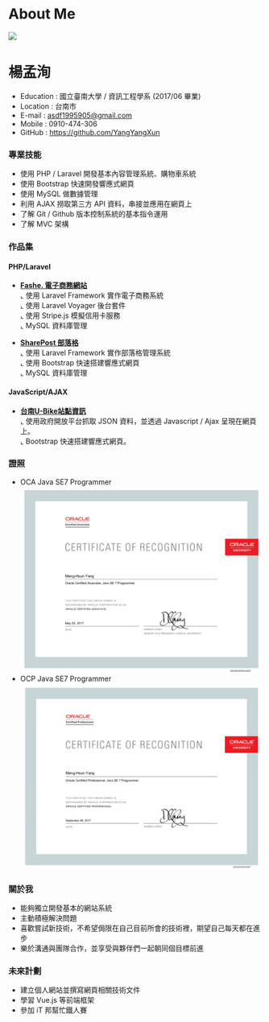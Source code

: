 # About Me

![](https://i.imgur.com/YIxbTMy.jpg)

# 楊孟洵

- Education : 國立臺南大學 / 資訊工程學系 (2017/06 畢業)
- Location : 台南市
- E-mail : asdf1995905@gmail.com
- Mobile : 0910-474-306
- GitHub : https://github.com/YangYangXun


### 專業技能


- 使用 PHP / Laravel 開發基本內容管理系統、購物車系統
- 使用 Bootstrap 快速開發響應式網頁
- 使用 MySQL 做數據管理
- 利用 AJAX 撈取第三方 API 資料，串接並應用在網頁上
- 了解 Git / Github 版本控制系統的基本指令運用
- 了解 MVC 架構


### 作品集 


#### PHP/Laravel

- <a href="https://github.com/YangYangXun/Laravel-EcommerceFashe" target="_blank"><B>Fashe. 電子商務網站</B></a><BR>
  ⌞ 使用 Laravel Framework 實作電子商務系統 <BR>
  ⌞ 使用 Laravel Voyager 後台套件 <BR>
  ⌞ 使用 Stripe.js 模擬信用卡服務 <BR>
  ⌞ MySQL 資料庫管理 <BR>

  
- <a href="https://github.com/YangYangXun/Laravel-SharePost" target="_blank"><B>SharePost 部落格 </B> </a> <BR>
  ⌞ 使用 Laravel Framework 實作部落格管理系統 <BR>
  ⌞ 使用 Bootstrap 快速搭建響應式網頁 <BR>
  ⌞ MySQL 資料庫管理 <BR>
  
#### JavaScript/AJAX

- <a href="https://github.com/YangYangXun/Tainan-T-Bike" target="_blank"><B>台南U-Bike站點資訊</B></a><BR>
  ⌞ 使用政府開放平台抓取 JSON 資料，並透過 Javascript / Ajax 呈現在網頁上。<BR>
  ⌞ Bootstrap 快速搭建響應式網頁。 <BR>


### 證照
  
*   OCA Java SE7 Programmer
![](https://raw.githubusercontent.com/YangYangXun/ProjectImage/master/Certificate/Yang_OCA.png)
*   OCP Java SE7 Programmer
![](https://raw.githubusercontent.com/YangYangXun/ProjectImage/master/Certificate/Yang_OCP.png)

### 關於我

* 能夠獨立開發基本的網站系統
* 主動積極解決問題
* 喜歡嘗試新技術，不希望侷限在自己目前所會的技術裡，期望自己每天都在進步
* 樂於溝通與團隊合作，並享受與夥伴們一起朝同個目標前進

### 未來計劃

* 建立個人網站並撰寫網頁相關技術文件
* 學習 Vue.js 等前端框架
* 參加 iT 邦幫忙鐵人賽
